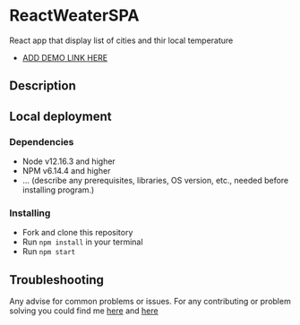 # ReactWeaterSPA

React app that display list of cities and thir local temperature
- [ADD DEMO LINK HERE]()

## Description


## Local deployment

### Dependencies
* Node v12.16.3 and higher
* NPM v6.14.4 and higher
* ... (describe any prerequisites, libraries, OS version, etc., needed before installing program.)


### Installing
* Fork and clone this repository
* Run `npm install` in your terminal
* Run `npm start`


## Troubleshooting

Any advise for common problems or issues.
For any contributing or problem solving you could find me [here]() and [here]()
